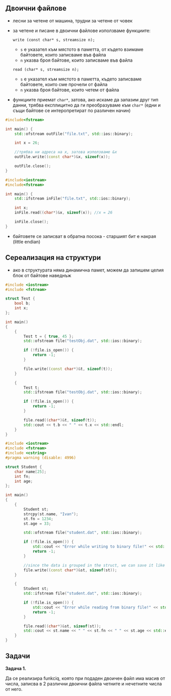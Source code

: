 ## Двоични файлове
- лесни за четене от машина, трудни за четене от човек
- за четене и писане в двоични файлове използваме функциите:

    `write (const char* s, streamsize n);` 
    - `s` е указател към мястото в паметта, от където взимаме байтовете, които записваме във файла
    - `n` указва броя байтове, които записваме във файла <br>

    `read (char* s, streamsize n);`
   - `s` е указател към мястото в паметта, където записваме байтовете, които сме прочели от файла
    - `n` указва броя байтове, които четем от файла <br> 
- функциите приемат `char*`, затова, ако искаме да запазим друг тип данни, трябва експлицитно да ги преобразуваме към `char*` (едни и същи байтове се интеропретират по различен начин)

```cpp
#include<fstream>

int main() {
    std::ofstream outFile("file.txt", std::ios::binary);

    int x = 26;

    //трябва ни адреса на x, затова използваме &x
    outFile.write((const char*)&x, sizeof(x));

    outFile.close();
}
```

```cpp
#include<iostream>
#include<fstream>

int main() {
    std::ifstream inFile("file.txt", std::ios::binary);

    int x;
    inFile.read((char*)&x, sizeof(x)); //x = 26

    inFile.close();
}
```

- байтовете се записват в обратна посока - старшият бит е накрая (little endian)

## Сереализация на структури
- ако в структурата няма динамична памет, можем да запишем целия блок от байтове наведнъж

```cpp
#include <iostream>
#include <fstream>

struct Test {
	bool b;
	int x;
};

int main()
{
	{
		Test t = { true, 45 };
		std::ofstream file("testObj.dat", std::ios::binary);

		if (!file.is_open()) {
			return -1;
		}

		file.write((const char*)&t, sizeof(t));
	}

	{
		Test t;
		std::ifstream file("testObj.dat", std::ios::binary);

		if (!file.is_open()) {
			return -1;
		}

		file.read((char*)&t, sizeof(t));
		std::cout << t.b << " " << t.x << std::endl;
	}
}
```

```cpp
#include <iostream>
#include <fstream>
#include <cstring>
#pragma warning (disable: 4996)

struct Student {
	char name[25];
	int fn;
	int age;
};

int main()
{
	{
		Student st;
		strcpy(st.name, "Ivan");
		st.fn = 1234;
		st.age = 33;

		std::ofstream file("student.dat", std::ios::binary);

		if (!file.is_open()) {
			std::cout << "Error while writing to binary file!" << std::endl;
			return -1;
		}

		//since the data is grouped in the struct, we can save it like this.
		file.write((const char*)&st, sizeof(st));
	}

	{
		Student st;
		std::ifstream file("student.dat", std::ios::binary);

		if (!file.is_open()) {
			std::cout << "Error while reading from binary file!" << std::endl;
			return -1;
		}

		file.read((char*)&st, sizeof(st));
		std::cout << st.name << " " << st.fn << " " << st.age << std::endl;
	}
}
```

## Задачи

**Задача 1.** 

Да се реализира funkciq, която при подаден двоичен файл има масив от числа, записва в 2 различни двоични файла четните и нечетните числа от него.